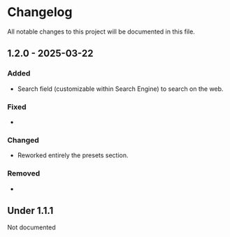 # Changelog

All notable changes to this project will be documented in this file.

## 1.2.0 - 2025-03-22

### Added

- Search field (customizable within Search Engine) to search on the web.

### Fixed

- 

### Changed

- Reworked entirely the presets section.

### Removed

- 

## Under 1.1.1

Not documented